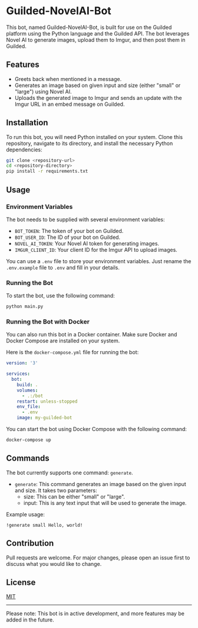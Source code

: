 # Guilded-NovelAI-Bot

This bot, named Guilded-NovelAI-Bot, is built for use on the Guilded platform using the Python language and the Guilded API. The bot leverages Novel AI to generate images, upload them to Imgur, and then post them in Guilded.

## Features

- Greets back when mentioned in a message.
- Generates an image based on given input and size (either "small" or "large") using Novel AI.
- Uploads the generated image to Imgur and sends an update with the Imgur URL in an embed message on Guilded.

## Installation

To run this bot, you will need Python installed on your system. Clone this repository, navigate to its directory, and install the necessary Python dependencies:

```bash
git clone <repository-url>
cd <repository-directory>
pip install -r requirements.txt
```

## Usage

### Environment Variables

The bot needs to be supplied with several environment variables:

- `BOT_TOKEN`: The token of your bot on Guilded.
- `BOT_USER_ID`: The ID of your bot on Guilded.
- `NOVEL_AI_TOKEN`: Your Novel AI token for generating images.
- `IMGUR_CLIENT_ID`: Your client ID for the Imgur API to upload images.

You can use a `.env` file to store your environment variables. Just rename the `.env.example` file to `.env` and fill in your details.

### Running the Bot

To start the bot, use the following command:

```bash
python main.py
```

### Running the Bot with Docker

You can also run this bot in a Docker container. Make sure Docker and Docker Compose are installed on your system.

Here is the `docker-compose.yml` file for running the bot:

```yaml
version: '3'

services:
  bot:
    build: .
    volumes:
      - .:/bot
    restart: unless-stopped
    env_file:
      - .env
    image: my-guilded-bot
```

You can start the bot using Docker Compose with the following command:

```bash
docker-compose up
```

## Commands

The bot currently supports one command: `generate`.

- `generate`: This command generates an image based on the given input and size. It takes two parameters:
    - size: This can be either "small" or "large".
    - input: This is any text input that will be used to generate the image.

Example usage:

```
!generate small Hello, world!
```

## Contribution

Pull requests are welcome. For major changes, please open an issue first to discuss what you would like to change.

## License

[MIT](https://choosealicense.com/licenses/mit/)

---

Please note: This bot is in active development, and more features may be added in the future.